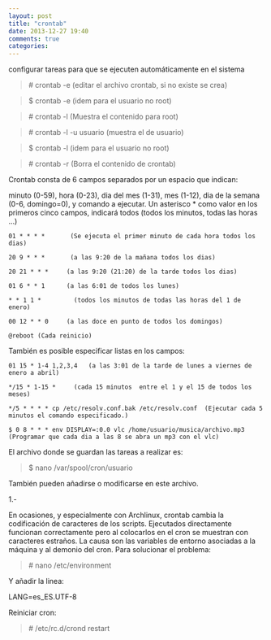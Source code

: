 ```yaml
---
layout: post
title: "crontab"
date: 2013-12-27 19:40
comments: true
categories: 
---
```

configurar tareas para que se ejecuten automáticamente en el sistema 

>\# crontab -e      (editar el archivo crontab, si no existe se crea)

>$ crontab -e      (idem para el usuario no root) 

>\# crontab -l       (Muestra el contenido para root)

>\# crontab -l -u usuario  (muestra el de usuario)

>$ crontab -l       (idem para el usuario no root) 

>\# crontab -r       (Borra el contenido de crontab)

Crontab consta de 6 campos separados por un espacio que indican:

minuto (0-59), hora (0-23), dia del mes (1-31), mes (1-12), dia de la semana (0-6, domingo=0), y comando a ejecutar. Un asterisco * como valor en los primeros cinco campos, indicará todos (todos los minutos, todas las horas ...) 

	01 * * * *       (Se ejecuta el primer minuto de cada hora todos los dias)

	20 9 * * *       (a las 9:20 de la mañana todos los dias)

	20 21 * * *     (a las 9:20 (21:20) de la tarde todos los dias)

	01 6 * * 1      (a las 6:01 de todos los lunes)

	* * 1 1 *         (todos los minutos de todas las horas del 1 de enero) 

	00 12 * * 0     (a las doce en punto de todos los domingos)

	@reboot (Cada reinicio)

También es posible especificar listas en los campos: 

	01 15 * 1-4 1,2,3,4   (a las 3:01 de la tarde de lunes a viernes de enero a abril)

	*/15 * 1-15 *     (cada 15 minutos  entre el 1 y el 15 de todos los meses)

	*/5 * * * * cp /etc/resolv.conf.bak /etc/resolv.conf  (Ejecutar cada 5 minutos el comando especificado.)

	$ 0 8 * * * env DISPLAY=:0.0 vlc /home/usuario/musica/archivo.mp3 (Programar que cada dia a las 8 se abra un mp3 con el vlc) 

El archivo donde se guardan las tareas a realizar es:

>$ nano /var/spool/cron/usuario

También pueden añadirse o modificarse en este archivo.

1.-

En ocasiones, y especialmente con Archlinux, crontab cambia la codificación de caracteres de los scripts. Ejecutados directamente funcionan correctamente pero al colocarlos en el cron se muestran con caracteres estraños. La causa son las variables de entorno asociadas a la máquina y al demonio del cron. Para solucionar el problema:

>\# nano /etc/environment

Y añadir la linea:

LANG=es_ES.UTF-8

Reiniciar cron:

>\# /etc/rc.d/crond restart


